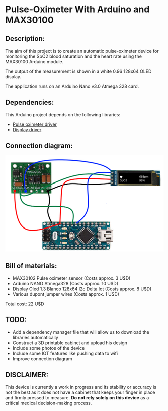 # Pulse-Oximeter With Arduino and MAX30100

## Description:

The aim of this project is to create an automatic pulse-oximeter device for monitoring the SpO2 blood saturation and the heart rate using the MAX30100 Arduino module.

The output of the measurement is shown in a white 0.96 128x64 OLED display.

The application runs on an Arduino Nano v3.0 Atmega 328 card.

## Dependencies:

This Arduino project depends on the following libraries:

* [Pulse oximeter driver](https://github.com/oxullo/Arduino-MAX30100)
* [Display driver](https://github.com/olikraus/u8g2)

## Connection diagram:

![Arduino connected with MAX30100 and OLED display](schematic.png "Connection diagram")

## Bill of materials:

* MAX30102 Pulse oximeter sensor (Costs approx. 3 U$D)
* Arduino NANO Atmega328 (Costs approx. 10 U$D)
* Display Oled 1.3 Blanco 128x64 I2c Delta Iot (Costs approx. 8 U$D)
* Various dupont jumper wires (Costs approx. 1 U$D)

Total cost: 22 U$D

## TODO:

* Add a dependency manager file that will allow us to download the libraries automatically
* Construct a 3D printable cabinet and upload his design
* Include some photos of the device
* Include some IOT features like pushing data to wifi
* Improve connection diagram

## DISCLAIMER:

This device is currently a work in progress and its stability or accuracy is not the best as it does not have a cabinet that keeps your finger in place and firmly pressed to measure.
<b>Do not rely solely on this device</b> as a critical medical decision-making process.
